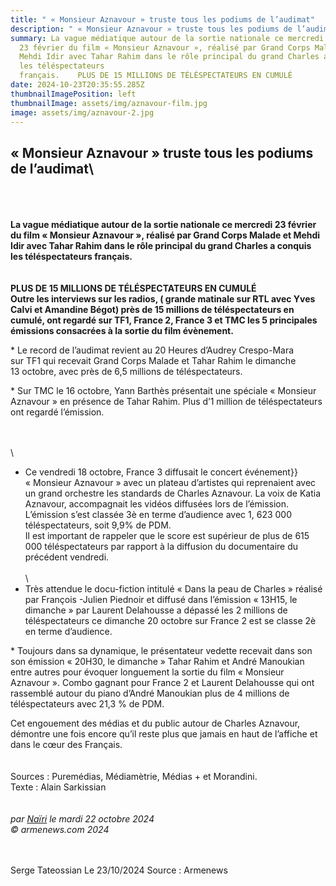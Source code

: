 ```yaml
---
title: " « Monsieur Aznavour » truste tous les podiums de l’audimat"
description: " « Monsieur Aznavour » truste tous les podiums de l’audimat"
summary: La vague médiatique autour de la sortie nationale ce mercredi
  23 février du film « Monsieur Aznavour », réalisé par Grand Corps Malade et
  Mehdi Idir avec Tahar Rahim dans le rôle principal du grand Charles a conquis
  les téléspectateurs
  français.    PLUS DE 15 MILLIONS DE TÉLÉSPECTATEURS EN CUMULÉ
date: 2024-10-23T20:35:55.285Z
thumbnailImagePosition: left
thumbnailImage: assets/img/aznavour-film.jpg
image: assets/img/aznavour-2.jpg
---
```

## **« Monsieur Aznavour » truste tous les podiums de l’audimat**\
\
\
\
**La vague médiatique autour de la sortie nationale ce mercredi 23 février du film « Monsieur Aznavour », réalisé par Grand Corps Malade et Mehdi Idir avec Tahar Rahim dans le rôle principal du grand Charles a conquis les téléspectateurs français.**\
\
\
**PLUS DE 15 MILLIONS DE TÉLÉSPECTATEURS EN CUMULÉ**\
**Outre les interviews sur les radios, ( grande matinale sur RTL avec Yves Calvi et Amandine Bégot) près de 15 millions de téléspectateurs en cumulé, ont regardé sur TF1, France 2, France 3 et TMC les 5 principales émissions consacrées à la sortie du film évènement.**

\* Le record de l’audimat revient au 20 Heures d’Audrey Crespo-Mara sur TF1 qui recevait Grand Corps Malade et Tahar Rahim le dimanche 13 octobre, avec près de 6,5 millions de téléspectateurs.

\* Sur TMC le 16 octobre, Yann Barthès présentait une spéciale « Monsieur Aznavour » en présence de Tahar Rahim. Plus d’1 million de téléspectateurs ont regardé l’émission.

\
\
\
* Ce vendredi 18 octobre, France 3 diffusait le concert événement}} « Monsieur Aznavour » avec un plateau d’artistes qui reprenaient avec un grand orchestre les standards de Charles Aznavour. La voix de Katia Aznavour, accompagnait les vidéos diffusées lors de l’émission.\
L’émission s’est classée 3è en terme d’audience avec 1, 623 000 téléspectateurs, soit 9,9% de PDM.\
Il est important de rappeler que le score est supérieur de plus de 615 000 téléspectateurs par rapport à la diffusion du documentaire du précédent vendredi.\
\
\
* Très attendue le docu-fiction intitulé « Dans la peau de Charles » réalisé par François -Julien Piednoir et diffusé dans l’émission « 13H15, le dimanche » par Laurent Delahousse a dépassé les 2 millions de téléspectateurs ce dimanche 20 octobre sur France 2 est se classe 2è en terme d’audience.

\* Toujours dans sa dynamique, le présentateur vedette recevait dans son son émission « 20H30, le dimanche » Tahar Rahim et André Manoukian entre autres pour évoquer longuement la sortie du film « Monsieur Aznavour ». Combo gagnant pour France 2 et Laurent Delahousse qui ont rassemblé autour du piano d’André Manoukian plus de 4 millions de téléspectateurs avec 21,3 % de PDM.

Cet engouement des médias et du public autour de Charles Aznavour, démontre une fois encore qu’il reste plus que jamais en haut de l’affiche et dans le cœur des Français.\
\
\
Sources : Puremédias, Médiamètrie, Médias + et Morandini.\
Texte : Alain Sarkissian\
\
\
*par [Naïri](https://www.armenews.com/spip.php?page=auteur&id_auteur=475) le mardi 22 octobre 2024\
© armenews.com 2024*

\
\
Serge Tateossian Le 23/10/2024 Source : Armenews